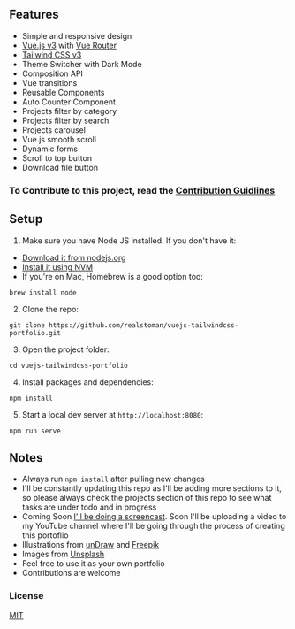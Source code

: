 


## Features

-   Simple and responsive design
-   [Vue.js v3](https://vuejs.org) with [Vue Router](https://router.vuejs.org)
-   [Tailwind CSS v3](https://tailwindcss.com)
-   Theme Switcher with Dark Mode
-   Composition API
-   Vue transitions
-   Reusable Components
-   Auto Counter Component
-   Projects filter by category
-   Projects filter by search
-   Projects carousel
-   Vue.js smooth scroll
-   Dynamic forms
-   Scroll to top button
-   Download file button

### To Contribute to this project, read the [Contribution Guidlines](https://github.com/realstoman/vuejs-tailwindcss-portfolio/blob/main/CONTRIBUTING.md)

## Setup

1. Make sure you have Node JS installed. If you don't have it:

-   [Download it from nodejs.org](https://nodejs.org)
-   [Install it using NVM ](https://github.com/nvm-sh/nvm)
-   If you're on Mac, Homebrew is a good option too:

```
brew install node
```

2. Clone the repo:

```
git clone https://github.com/realstoman/vuejs-tailwindcss-portfolio.git
```

3. Open the project folder:

```
cd vuejs-tailwindcss-portfolio
```

4. Install packages and dependencies:

```
npm install
```

5. Start a local dev server at `http://localhost:8080`:

```
npm run serve
```

## Notes

-   Always run `npm install` after pulling new changes
-   I'll be constantly updating this repo as I'll be adding more sections to it, so please always check the projects section of this repo to see what tasks are under todo and in progress
-   Coming Soon [I'll be doing a screencast](https://www.youtube.com/realstoman). Soon I'll be uploading a video to my YouTube channel where I'll be going through the process of creating this portoflio
-   Illustrations from [unDraw](https://undraw.co) and [Freepik](https://freepik.com)
-   Images from [Unsplash](https://unsplash.com)
-   Feel free to use it as your own portfolio
-   Contributions are welcome

### License

[MIT](https://github.com/realstoman/vuejs-tailwindcss-portfolio/blob/main/LICENSE)
